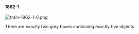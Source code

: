 #### 1862-1
![train-1862-1-0.png](https://github.com/lil-lab/nlvr/raw/master/nlvr/train/images/11/train-1862-1-0.png "train-1862-1-0.png")

There are exactly two grey boxes containing exactly five objects